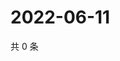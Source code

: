 # 2022-06-11

共 0 条

<!-- BEGIN WEIBO -->
<!-- 最后更新时间 Sat Jun 11 2022 05:13:11 GMT+0800 (China Standard Time) -->

<!-- END WEIBO -->
